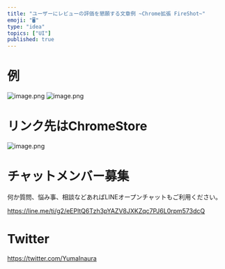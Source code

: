 ```yaml
---
title: "ユーザーにレビューの評価を懇願する文章例 ~Chrome拡張 FireShot~"
emoji: "🖥"
type: "idea"
topics: ["UI"]
published: true
---
```


# 例

![image.png](https://qiita-image-store.s3.ap-northeast-1.amazonaws.com/0/89618/5452e016-cc3e-cc08-dd40-5d596c813db6.png)
![image.png](https://qiita-image-store.s3.ap-northeast-1.amazonaws.com/0/89618/69a8d4e0-3fbb-4c15-d21e-efb0c4ac5805.png)

# リンク先はChromeStore

![image.png](https://qiita-image-store.s3.ap-northeast-1.amazonaws.com/0/89618/f6e3c979-1167-b0e0-c480-7dbf78a7cc9c.png)











<!-- Update From Qiita API -->

# チャットメンバー募集


何か質問、悩み事、相談などあればLINEオープンチャットもご利用ください。

https://line.me/ti/g2/eEPltQ6Tzh3pYAZV8JXKZqc7PJ6L0rpm573dcQ





# Twitter


https://twitter.com/YumaInaura


<!-- Update From Qiita API -->


